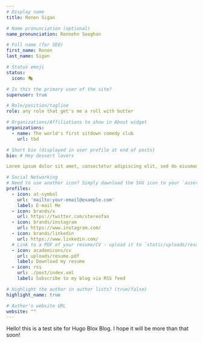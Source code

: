 ```yaml
---
# Display name
title: Ronen Sigan

# Name pronunciation (optional)
name_pronunciation: Ronnehn Seeghan

# Full name (for SEO)
first_name: Ronen
last_name: Sigan

# Status emoji
status:
  icon: 🎭

# Is this the primary user of the site?
superuser: true

# Role/position/tagline
role: any role that get's me a roll with butter

# Organizations/Affiliations to show in About widget
organizations:
  - name: The world's first sitdown comedy club
    url: tbd

# Short bio (displayed in user profile at end of posts)
bio: # Hey dessert lovers

Lorem ipsum dolor sit amet, consectetur adipiscing elit, sed do eiusmod tempor incididunt ut labore et dolore magna aliqua. Lorem mollis aliquam ut porttitor. Amet nisl purus in mollis nunc sed id semper. Sit amet est placerat in egestas. Ornare suspendisse sed nisi lacus sed viverra tellus. Tempus imperdiet nulla malesuada pellentesque elit eget gravida. Blandit massa enim nec dui. Nulla aliquet porttitor lacus luctus accumsan tortor posuere. Quam elementum pulvinar etiam non quam lacus suspendisse faucibus interdum. Ut enim blandit volutpat maecenas volutpat blandit aliquam. Non sodales neque sodales ut. Risus nec feugiat in fermentum posuere urna nec tincidunt praesent. Adipiscing diam donec adipiscing tristique risus nec feugiat in fermentum. Blandit aliquam etiam erat velit scelerisque in.

# Social Networking
# Need to use another icon? Simply download the SVG icon to your `assets/media/icons/` folder.
profiles:
  - icon: at-symbol
    url: 'mailto:your-email@example.com'
    label: E-mail Me
  - icon: brands/x
    url: https://twitter.com/stereofan
  - icon: brands/instagram
    url: https://www.instagram.com/
  - icon: brands/linkedin
    url: https://www.linkedin.com/
  # Link to a PDF of your resume/CV - upload it to `static/uploads/resume.pdf`
  - icon: academicons/cv
    url: uploads/resume.pdf
    label: Download my resume
  - icon: rss
    url: ./post/index.xml
    label: Subscribe to my blog via RSS feed

# Highlight the author in author lists? (true/false)
highlight_name: true

# Author's website URL
website: ""
---
```


Hello! this is a test site for Hugo Blox Blog. I hope it will be more than that soon!
